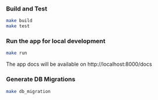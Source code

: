 ### Build and Test

```sh
make build
make test
```

### Run the app for local development

```sh
make run
```

The app docs will be available on http://localhost:8000/docs

### Generate DB Migrations

```sh
make db_migration
```
